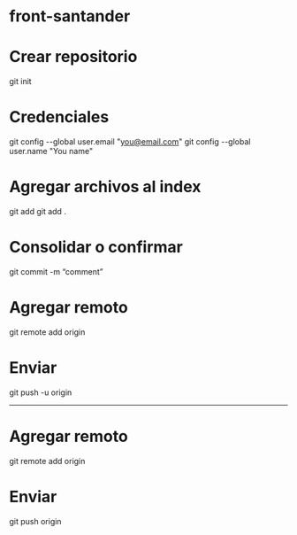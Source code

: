# front-santander
# Crear repositorio
git init

# Credenciales
git config --global user.email "you@email.com"
git config --global user.name "You name"

# Agregar archivos al index
git add <filename>
git add .

# Consolidar o confirmar
git commit -m “comment”

# Agregar remoto
git remote add origin <server>

# Enviar
git push -u origin <branchName>

---------------------------------------------

# Agregar remoto
git remote add origin <server>

# Enviar
git push origin <branchName>
